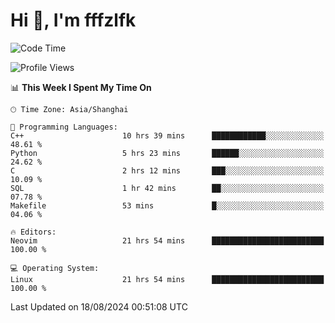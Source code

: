 # Hi 👋, I'm fffzlfk

<!--START_SECTION:waka-->
![Code Time](http://img.shields.io/badge/Code%20Time-912%20hrs-blue)

![Profile Views](http://img.shields.io/badge/Profile%20Views-0-blue)

📊 **This Week I Spent My Time On** 

```text
🕑︎ Time Zone: Asia/Shanghai

💬 Programming Languages: 
C++                      10 hrs 39 mins      ████████████░░░░░░░░░░░░░   48.61 % 
Python                   5 hrs 23 mins       ██████░░░░░░░░░░░░░░░░░░░   24.62 % 
C                        2 hrs 12 mins       ███░░░░░░░░░░░░░░░░░░░░░░   10.09 % 
SQL                      1 hr 42 mins        ██░░░░░░░░░░░░░░░░░░░░░░░   07.78 % 
Makefile                 53 mins             █░░░░░░░░░░░░░░░░░░░░░░░░   04.06 % 

🔥 Editors: 
Neovim                   21 hrs 54 mins      █████████████████████████   100.00 % 

💻 Operating System: 
Linux                    21 hrs 54 mins      █████████████████████████   100.00 % 
```


 Last Updated on 18/08/2024 00:51:08 UTC
<!--END_SECTION:waka-->
